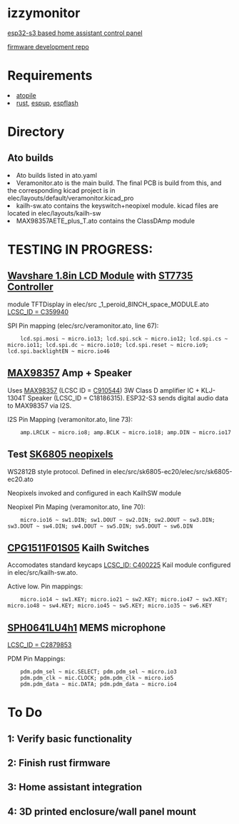 # izzymonitor
<a href="https://eigenlucy.github.io/projects/izzymonitor">esp32-s3 based home assistant control panel</a>

<a href="https://github.com/izzyhub/izzymonitor-firmware">firmware development repo</a>

# Requirements 
<li><a href="https://docs.atopile.io/latest/">atopile</a></li>
<li><a href="https://rustup.rs/">rust</a>, <a href="https://docs.esp-rs.org/book/installation/riscv-and-xtensa.html">espup</a>, <a href="https://github.com/esp-rs/espflash">espflash</a></li>

# Directory
## Ato builds
<li>Ato builds listed in ato.yaml</li>
<li>Veramonitor.ato is the main build. The final PCB is build from this, and the corresponding kicad project is in elec/layouts/default/veramonitor.kicad_pro</li>
<li>kailh-sw.ato contains the keyswitch+neopixel module. kicad files are located in elec/layouts/kailh-sw</li>
<li>MAX98357AETE_plus_T.ato contains the ClassDAmp module</li>


# TESTING IN PROGRESS:
## <a href="https://www.waveshare.com/wiki/1.8inch_LCD_Module">Wavshare 1.8in LCD Module</a> with <a href="https://crates.io/crates/st7735-lcd">ST7735 Controller</a>
module TFTDisplay in elec/src _1_peroid_8INCH_space_MODULE.ato
<a href="https://jlcpcb.com/partdetail/Waveshare-1_8inch_LCDModule/C359940">LCSC_ID = C359940</a>

SPI Pin mapping (elec/src/veramonitor.ato, line 67):
```
    lcd.spi.mosi ~ micro.io13; lcd.spi.sck ~ micro.io12; lcd.spi.cs ~ micro.io11; lcd.spi.dc ~ micro.io10; lcd.spi.reset ~ micro.io9; lcd.spi.backlightEN ~ micro.io46
```

##  <a href="https://learn.adafruit.com/adafruit-max98357-i2s-class-d-mono-amp/overview">MAX98357</a> Amp + Speaker  
Uses <a href="https://learn.adafruit.com/adafruit-max98357-i2s-class-d-mono-amp/overview">MAX98357</a> (LCSC ID = <a href="https://jlcpcb.com/partdetail/978950-MAX98357AETET/C910544">C910544</a>) 3W Class D amplifier IC + KLJ-1304T Speaker (LCSC_ID = C18186315). ESP32-S3 sends digital audio data to MAX98357 via I2S.

I2S Pin Mapping (veramonitor.ato, line 73):
```
    amp.LRCLK ~ micro.io8; amp.BCLK ~ micro.io18; amp.DIN ~ micro.io17
```
## Test <a href="https://jlcpcb.com/partdetail/OPSCOOptoelectronics-SK6805EC20/C2890036">SK6805 neopixels</a>
WS2812B style protocol. Defined in elec/src/sk6805-ec20/elec/src/sk6805-ec20.ato

Neopixels invoked and configured in each KailhSW module

Neopixel Pin Maping (veramonitor.ato, line 70):
```
    micro.io16 ~ sw1.DIN; sw1.DOUT ~ sw2.DIN; sw2.DOUT ~ sw3.DIN; sw3.DOUT ~ sw4.DIN; sw4.DOUT ~ sw5.DIN; sw5.DOUT ~ sw6.DIN
```
## <a href="https://jlcpcb.com/partdetail/Kailh-CPG1511F01S05/C400225">CPG1511F01S05</a> Kailh Switches
Accomodates standard keycaps
<a href="https://jlcpcb.com/parts/componentSearch?searchTxt=C400225">LCSC_ID: C400225</a> Kail module configured in elec/src/kailh-sw.ato.

Active low. Pin mappings:
```
    micro.io14 ~ sw1.KEY; micro.io21 ~ sw2.KEY; micro.io47 ~ sw3.KEY; micro.io48 ~ sw4.KEY; micro.io45 ~ sw5.KEY; micro.io35 ~ sw6.KEY
```

## <a href="https://www.digikey.com/en/products/detail/knowles/SPH0641LU4H-1/5332438">SPH0641LU4h1</a> MEMS microphone
<a href="https://jlcpcb.com/partdetail/Knowles-SPH0641LU4H1/C2879853">LCSC_ID = C2879853</a>

PDM Pin Mappings:
```
    pdm.pdm_sel ~ mic.SELECT; pdm.pdm_sel ~ micro.io3
    pdm.pdm_clk ~ mic.CLOCK; pdm.pdm_clk ~ micro.io5
    pdm.pdm_data ~ mic.DATA; pdm.pdm_data ~ micro.io4
```

# To Do 
## 1: Verify basic functionality
## 2: Finish rust firmware
## 3: Home assistant integration
## 4: 3D printed enclosure/wall panel mount
